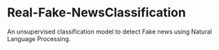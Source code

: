 # Real-Fake-NewsClassification
An unsupervised classification model to detect Fake news using Natural Language Processing.
